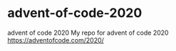# advent-of-code-2020
advent of code 2020
My repo for advent of code 2020  
https://adventofcode.com/2020/